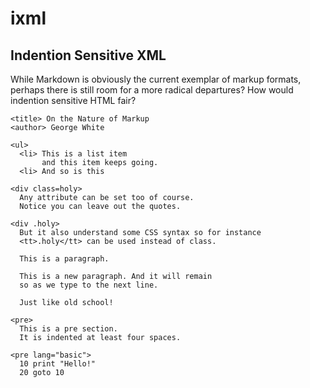 # ixml

## Indention Sensitive XML

While Markdown is obviously the current exemplar of markup formats, perhaps there is still room for a more radical departures? How would indention sensitive HTML fair?

```
<title> On the Nature of Markup
<author> George White

<ul>
  <li> This is a list item
       and this item keeps going.
  <li> And so is this

<div class=holy>
  Any attribute can be set too of course.
  Notice you can leave out the quotes.

<div .holy>
  But it also understand some CSS syntax so for instance
  <tt>.holy</tt> can be used instead of class.

  This is a paragraph.

  This is a new paragraph. And it will remain
  so as we type to the next line.

  Just like old school!

<pre>
  This is a pre section.
  It is indented at least four spaces.

<pre lang="basic">
  10 print "Hello!"
  20 goto 10
```

